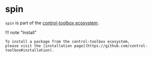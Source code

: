 # spin

`spin` is part of the [control-toolbox ecosystem](https://github.com/control-toolbox).

!!! note "Install"

    To install a package from the control-toolbox ecosystem, 
    please visit the [installation page](https://github.com/control-toolbox#installation).